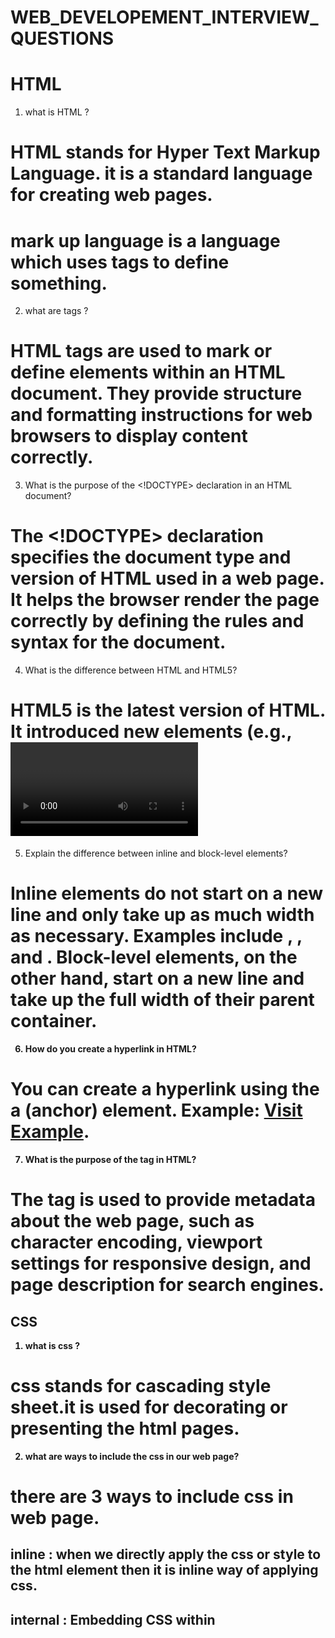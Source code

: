 # WEB_DEVELOPEMENT_INTERVIEW_QUESTIONS

# HTML

1. what is HTML ?
# HTML stands for Hyper Text Markup Language. it is a standard language for creating web pages.
# mark up language is a language which uses tags to define something.

2. what are tags ?
# HTML tags are used to mark or define elements within an HTML document. They provide structure and formatting instructions for web browsers to display content correctly.
  
3. What is the purpose of the <!DOCTYPE> declaration in an HTML document?
# The <!DOCTYPE> declaration specifies the document type and version of HTML used in a web page. It helps the browser render the page correctly by defining the rules and syntax for the document.

4. What is the difference between HTML and HTML5?
# HTML5 is the latest version of HTML. It introduced new elements (e.g., <video>, <audio>, <canvas>) and APIs, improved support for multimedia, and enhanced semantic markup for better document structure.

5. Explain the difference between inline and block-level elements?
# Inline elements do not start on a new line and only take up as much width as necessary. Examples include <a>, <span>, and <strong>. Block-level elements, on the other hand, start on a new line and take up the full width of their parent container.

6. How do you create a hyperlink in HTML?
# You can create a hyperlink using the a (anchor) element. Example: <a href="https://www.example.com">Visit Example</a>.

7. What is the purpose of the <meta> tag in HTML?
# The <meta> tag is used to provide metadata about the web page, such as character encoding, viewport settings for responsive design, and page description for search engines.


## CSS

1. what is css ?
  # css stands for cascading style sheet.it is used for decorating or presenting the html pages.

2. what are ways to include the css in our web page?
# there are 3 ways to include css in web page.
## inline : when we directly apply the css or style to the html element then it is inline way of applying css.
## internal : Embedding CSS within <style> tags in the HTML <head> section.
## External: Linking to an external CSS file using the <link> element.

3. What is the difference between display: none; and visibility: hidden;?
# display: none; completely removes an element from the document flow, making it invisible and not taking up any space.
# visibility: hidden; makes an element invisible, but it still occupies space in the layout.
4. 

